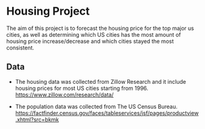 # Housing Project 
The aim of this project is to forecast the housing price for the top major us cities, as well as determining which US cities has the most amount of housing price increase/decrease and which cities stayed the most consistent.

## Data
- The housing data was collected from Zillow Research and it include housing prices for most US cities starting from 1996.
https://www.zillow.com/research/data/

- The population data was collected from The US Census Bureau.
https://factfinder.census.gov/faces/tableservices/jsf/pages/productview.xhtml?src=bkmk



